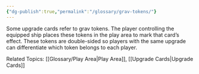 ```yaml
---
{"dg-publish":true,"permalink":"/glossary/grav-tokens/"}
---
```


Some upgrade cards refer to grav tokens. The player controlling the equipped ship places these tokens in the play area to mark that card’s effect. These tokens are double-sided so players with the same upgrade can differentiate which token belongs to each player.

Related Topics: [[Glossary/Play Area\|Play Area]], [[Upgrade Cards\|Upgrade Cards]]
